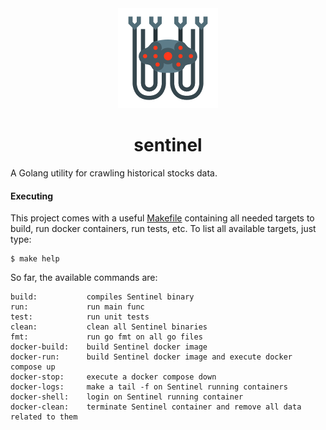 <div align="center">
    <img src="https://raw.githubusercontent.com/pedrolopesme/sentinel/master/sentinel.png?raw=true" />
    <h1> sentinel </h1>
</div>

A Golang utility for crawling historical stocks data.

#### Executing
 
 This project comes with a useful [Makefile](Makefile) containing all needed targets to build, run docker containers, 
 run tests, etc. To list all available targets, just type:
 
 ```
 $ make help
 ```   
  
 So far, the available commands are:
 
 ```
build:           compiles Sentinel binary
run:             run main func
test:            run unit tests
clean:           clean all Sentinel binaries
fmt:             run go fmt on all go files
docker-build:    build Sentinel docker image
docker-run:      build Sentinel docker image and execute docker compose up
docker-stop:     execute a docker compose down
docker-logs:     make a tail -f on Sentinel running containers
docker-shell:    login on Sentinel running container
docker-clean:    terminate Sentinel container and remove all data related to them
```
 